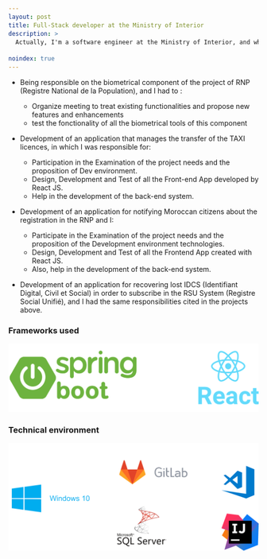```yaml
---
layout: post
title: Full-Stack developer at the Ministry of Interior 
description: >
  Actually, I'm a software engineer at the Ministry of Interior, and when I start working for this organisation I was selected to work on many projects in parallel including:

noindex: true
---
```


- Being responsible on the biometrical component of the project of RNP (Registre National de la Population), and I had to :
  * Organize meeting to treat existing functionalities and propose new features and enhancements
  * test the fonctionality of all the biometrical tools of this component

- Development of an application that manages the transfer of the TAXI licences, in which I was responsible for:

  * Participation in the Examination of the project needs and the proposition of Dev environment.
  * Design, Development and Test of all the Front-end App developed by React JS.
  * Help in the development of the back-end system.

- Development of an application for notifying Moroccan citizens about the registration in the RNP and I:

  * Participate in the Examination of the project needs and the proposition of the Development environment technologies.
  * Design, Development and Test of all the Frontend App created with React JS.
  * Also, help in the development of the back-end system.
  
- Development of an application for recovering lost IDCS (Identifiant Digital, Civil et Social) in order to subscribe in the RSU System (Registre Social Unifié), and I had the same responsibilities cited in the projects above.


### Frameworks used
 
  ![](/assets/img/framework_interior.png)

### Technical environment

  ![](/assets/img/technical_inter.png)





